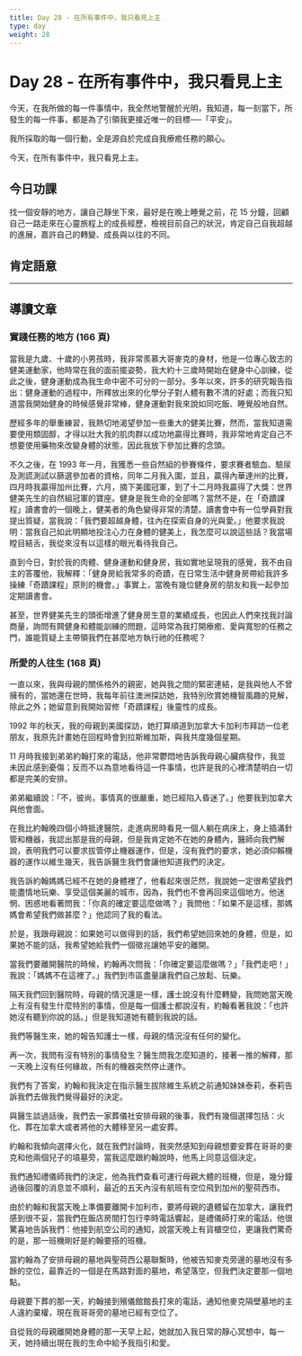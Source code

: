 ```yaml
---
title: Day 28 - 在所有事件中，我只看見上主
type: day
weight: 28
---
```


# Day 28 - 在所有事件中，我只看見上主

今天，在我所做的每一件事情中，我全然地警醒於光明，我知道，每一刻當下，所發生的每一件事，都是為了引領我更接近唯一的目標──「平安」。

我所採取的每一個行動，全是源自於完成自我療癒任務的願心。

今天，在所有事件中，我只看見上主。

## 今日功課

找一個安靜的地方，讓自己靜坐下來，最好是在晚上睡覺之前，花 15 分鐘，回顧自己一路走來在心靈旅程上的成長經歷，檢視目前自己的狀況，肯定自己自我超越的進展，嘉許自己的轉變、成長與以往的不同。

## 肯定語意



---

## 導讀文章

### 實踐任務的地方 (166 頁)

當我是九歲、十歲的小男孩時，我非常羨慕大哥麥克的身材，他是一位專心致志的健美運動家，他時常在我的面前擺姿勢，我大約十三歲時開始在健身中心訓練，從此之後，健身運動成為我生命中密不可分的一部分。多年以來，許多的研究報告指出：健身運動的過程中，所釋放出來的化學分子對人體有數不清的好處；而我只知道當我開始健身的時候感覺非常棒，健身運動對我來說如同吃飯、睡覺般地自然。

歷經多年的舉重練習，我熱切地渴望參加一些重大的健美比賽，然而，當我知道需要使用類固醇，才得以壯大我的肌肉群以成功地贏得比賽時，我非常地肯定自己不想要使用藥物來改變身體的狀態，因此我放下參加比賽的念頭。

不久之後，在 1993 年一月，我獲悉一些自然組的參賽條件，要求賽者驗血、驗尿及測謊測試以篩選參加者的資格，同年二月我入圍，並且，贏得內華達州的比賽，四月時我贏得加州比賽，六月，摘下美國冠軍，到了十二月時我贏得了大獎：世界健美先生的自然組冠軍的寶座。健身是我生命的全部嗎？當然不是，在「奇蹟課程」讀書會的一個晚上，健美者的角色變得非常的清楚。讀書會中有一位學員對我提出質疑，當我說：「我們要超越身體，往內在探索自身的光與愛。」他要求我說明：當我自己如此明顯地投注心力在身體的健美上，我怎麼可以說這些話？我當場瞠目結舌，我從來沒有以這樣的眼光看待我自己。

直到今日，對於我的肉體、健身運動和健身房，我如實地呈現我的感覺，我不由自主的答覆他，我解釋：「健身房給我常多的奇蹟，在日常生活中健身房帶給我許多操練「奇蹟課程」原則的機會。」事實上，當晚有幾位健身房的朋友和我一起參加定期讀書會。

甚至，世界健美先生的頭銜增進了健身房生意的業績成長，也因此人們來找我討論商量，詢問有闗健身和體能訓練的問題，這時常為我打開療癒、愛與寬恕的任務之門，誰能質疑上主帶領我們在甚麼地方執行祂的任務呢？

### 所愛的人往生 (168 頁)

一直以來，我與母親的關係格外的親密，她與我之間的緊密連結，是我與他人不曾擁有的，當她還在世時，我每年前往澳洲探訪她，我特別欣賞她機智風趣的見解，除此之外；她留意到我開始習修「奇蹟課程」後靈性的成長。

1992 年的秋天，我的母親到美國探訪，她打算順道到加拿大卡加利市拜訪一位老朋友，我原先計畫她在回程時會到拉斯維加斯，與我共度幾個星期。

11 月時我接到弟弟約翰打來的電話，他非常鬱悶地告訴我母親心臟病發作，我並未因此感到憂傷；反而不以為意地看待這一件事情，也許是我的心裡清楚明白一切都是完美的安排。

弟弟繼續說：「不，彼尚，事情真的很嚴重，她已經陷入昏迷了。」他要我到加拿大與他會面。

在我比約翰晚四個小時抵達醫院，走進病房時看見一個人躺在病床上，身上插滿針管和機器，我認出那是我的母親，但是我肯定她不在她的身體內，醫師向我們解說，表明我們可以要求拔管停止機器運作，但是，沒有我們的要求，她必須仰賴機器的運作以維生幾天，我告訴醫生我們會讓他知道我們的決定。

我告訴約翰媽媽已經不在她的身體裡了，他看起來很茫然，我說她一定很希望我們能盡情地玩樂、享受這個美麗的城市，因為，我們也不會再回來這個地方。他迷惘、困惑地看著問我：「你真的確定要這麼做嗎？」我問他：「如果不是這樣，那媽媽會希望我們做甚麼？」他認同了我的看法。

於是，我跟母親說：如果她可以做得到的話，我們希望她回來她的身體，但是，如果她不能的話，我希望她給我們一個徵兆讓她平安的離開。

當我們要離開醫院的時候，約翰再次問我：「你確定要這麼做嗎？」「我們走吧！」我說：「媽媽不在這裡了。」我們到市區盡量讓我們自己放鬆、玩樂。

隔天我們回到醫院時，母親的情況還是一樣，護士說沒有什麼轉變，我問她當天晚上有沒有發生什麼特別的事情，但是每一個護士都說沒有，約翰看著我說：「也許她沒有聽到你說的話。」但是我知道她有聽到我說的話。

我們等醫生來，她的報告知護士一樣，母親的情況沒有任何的變化。

再一次，我問有沒有特別的事情發生？醫生問我怎麼知道的，接著一推的解釋，那一天晚上沒有任何緣故，所有的機器突然停止運作。

我們有了答案，約翰和我決定在指示醫生拔除維生系統之前通知妹妹泰莉，泰莉告訴我們去做我們覺得最好的決定。

與醫生談過話後，我們去一家葬儀社安排母親的後事，我們有幾個選擇包括：火化、葬在加拿大或者將他的大體移至另一處安葬。

約翰和我傾向選擇火化，就在我們討論時，我突然感知到母親想要安葬在哥哥的麥克和他兩個兒子的墳墓旁，當我這麼跟約翰說時，他馬上同意這個決定。

我們通知禮儀師我們的決定，他為我們查看可運行母親大體的班機，但是，幾分鐘過後回覆的消息並不順利，最近的五天內沒有航班有空位飛到加州的聖荷西市。

由於約翰和我當天晚上準備要離開卡加利市，要將母親的遺體留在加拿大，讓我們感到很不妥，當我們在飯店房間打包行李時電話響起，是禮儀師打來的電話，他很驚喜地告訴我們：他接到航空公司的通知，說當天晚上有貨櫃空位，更讓我們驚奇的是，那一班機剛好是約翰要搭的班機。

當約翰為了安排母親的墓地與聖荷西公墓聯繫時，他被告知麥克旁邊的墓地沒有多餘的空位，最靠近的一個是在馬路對面的墓地，希望落空，但我們決定要那一個地點。

母親要下葬的那一天，約翰接到殯儀館館長打來的電話，通知他麥克隔壁墓地的主人違約棄權，現在我哥哥旁的墓地已經有空位了。

自從我的母親離開她身體的那一天早上起，她就加入我日常的靜心冥想中，每一天，她持續出現在我的生命中給予我指引和愛。
